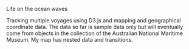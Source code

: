 Life on the ocean waves

Tracking multiple voyages using D3.js and mapping and geographical coordinate data. The data so far is sample data only but will eventually come from objects in the collection of the Australian National Maritime Museum. My map has nested data and transitions.
